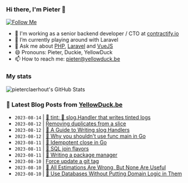 ### Hi there, I'm Pieter 👋  
[![Follow Me](https://img.shields.io/github/followers/pieterclaerhout?label=Follow&style=social)](https://github.com/pieterclaerhout)

- 🏢 I'm working as a senior backend developer / CTO at [contractify.io](https://contractify.io)
- 🌱 I’m currently playing around with Laravel
- 💬 Ask me about [PHP](https://php.net), [Laravel](http://laravel.com) and [VueJS](https://vuejs.org)
- 😄 Pronouns: Pieter, Duckie, YellowDuck
- 📫 How to reach me: pieter@yellowduck.be

### My stats

![pieterclaerhout's GitHub Stats](https://github-readme-stats.vercel.app/api?username=pieterclaerhout&show_icons=true&count_private=true&line_height=40)

### 📩 Latest Blog Posts from [YellowDuck.be](https://www.yellowduck.be/)
<!-- BLOG-POST-LIST:START -->
- `2023-08-14` | [🔗 tint: 🌈 slog.Handler that writes tinted logs](https://www.yellowduck.be/posts/tint-slog-handler-that-writes-tinted-logs)  
- `2023-08-12` | [Removing duplicates from a slice](https://www.yellowduck.be/posts/removing-duplicates-from-a-slice)  
- `2023-08-12` | [🔗 A Guide to Writing slog Handlers](https://www.yellowduck.be/posts/a-guide-to-writing-slog-handlers)  
- `2023-08-12` | [🔗 Why you shouldn&#39;t use func main in Go](https://www.yellowduck.be/posts/why-you-shouldnt-use-func-main-in-go-by-mat-ryer-pace)  
- `2023-08-11` | [🔗 Idempotent close in Go](https://www.yellowduck.be/posts/idempotent-close-in-go)  
- `2023-08-11` | [🔗 SQL join flavors](https://www.yellowduck.be/posts/sql-join-flavors)  
- `2023-08-11` | [🔗 Writing a package manager](https://www.yellowduck.be/posts/writing-a-package-manager)  
- `2023-08-10` | [Force update a git tag](https://www.yellowduck.be/posts/force-update-a-git-tag)  
- `2023-08-10` | [🔗 All Estimations Are Wrong, But None Are Useful](https://www.yellowduck.be/posts/all-estimations-are-wrong-but-none-are-useful)  
- `2023-08-10` | [🔗 Use Databases Without Putting Domain Logic in Them](https://www.yellowduck.be/posts/use-databases-without-putting-domain-logic-in-them)  

<!-- BLOG-POST-LIST:END -->
